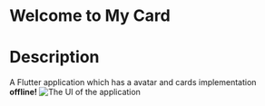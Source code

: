 # Welcome to My Card



# Description

A Flutter application which has a avatar and cards implementation  
**offline!**
![ The UI of the application ](https://ibb.co/VQ5HYg1)

